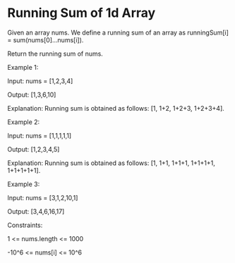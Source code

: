 #  Running Sum of 1d Array

Given an array nums. We define a running sum of an array as runningSum[i] = sum(nums[0]…nums[i]).

Return the running sum of nums.

 

Example 1:

Input: nums = [1,2,3,4]

Output: [1,3,6,10]

Explanation: Running sum is obtained as follows: [1, 1+2, 1+2+3, 1+2+3+4].

Example 2:

Input: nums = [1,1,1,1,1]

Output: [1,2,3,4,5]

Explanation: Running sum is obtained as follows: [1, 1+1, 1+1+1, 1+1+1+1, 1+1+1+1+1].

Example 3:

Input: nums = [3,1,2,10,1]

Output: [3,4,6,16,17]
 

Constraints:

1 <= nums.length <= 1000

-10^6 <= nums[i] <= 10^6
